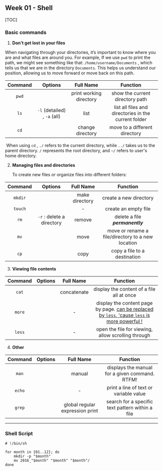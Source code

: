 ## Week 01 - Shell

[TOC]

### Basic commands

1.  **Don't get lost in your files**

   When navigating through your directories, it’s important to know where you are and what files are around you. For example, If we use `pwd` to print the path, we might see something like that: `/home/username/Documents` , which tells us that we are in the directory `Documents`. This helps us understand our position, allowing us to move forward or move back on this path.

| **Command** |         **Options**          |      **Full Name**      |                     **Function**                     |
| :---------: | :--------------------------: | :---------------------: | :--------------------------------------------------: |
|    `pwd`    |                              | print working directory |           show the current directory path            |
|    `ls`     | `-l` (detailed) , `-a` (all) |          list           | list all files and directories in the current folder |
|    `cd`     |                              |    change directory     |            move to a different directory             |

​	When using `cd` ,  `./` refers to the current directory, while `../` takes us to the parent directory. `/` represents the root directory, and `~/` refers to user's home directory.



2. **Managing files and directories**

   To create new files or organize files into different folders:

| **Command** |        **Option**s        | **Full Name**  |                   **Function**                    |
| :---------: | :-----------------------: | :------------: | :-----------------------------------------------: |
|   `mkdir`   |                           | make directory |              create a new directory               |
|   `touch`   |                           |       -        |               create an empty file                |
|    `rm`     | `-r` : delete a directory |     remove     |          delete a file ***permanently***          |
|    `mv`     |                           |      move      | move or rename a file/directory to a new location |
|    `cp`     |                           |      copy      |           copy a file to a destination            |



3. **Viewing file contents**

| **Command** | **Option**s | **Full Name** |                         **Function**                         |
| :---------: | :---------: | :-----------: | :----------------------------------------------------------: |
|    `cat`    |             |  concatenate  |          display the content of a file all at once           |
|   `more`    |             |       -       | display the content page by page. <u>can be replaced by `less`, 'cause `less` is more powerful !</u> |
|   `less`    |             |       -       |      open the file for viewing, allow scrolling through      |



4. **Other**

| **Command** | **Option**s |          **Full Name**          |                   **Function**                   |
| :---------: | :---------: | :-----------------------------: | :----------------------------------------------: |
|    `man`    |             |             manual              |  displays the manual for a given command. RTFM!  |
|   `echo`    |             |                -                |      print a line of text or variable value      |
|   `grep`    |             | global regular expression print | search for a specific text pattern within a file |

---



### Shell Script

```shell
# !/bin/sh

for month in {01..12}; do
	mkdir -p "$month"
	mv 2016_"$month" "$month" "$month"/
done
```


